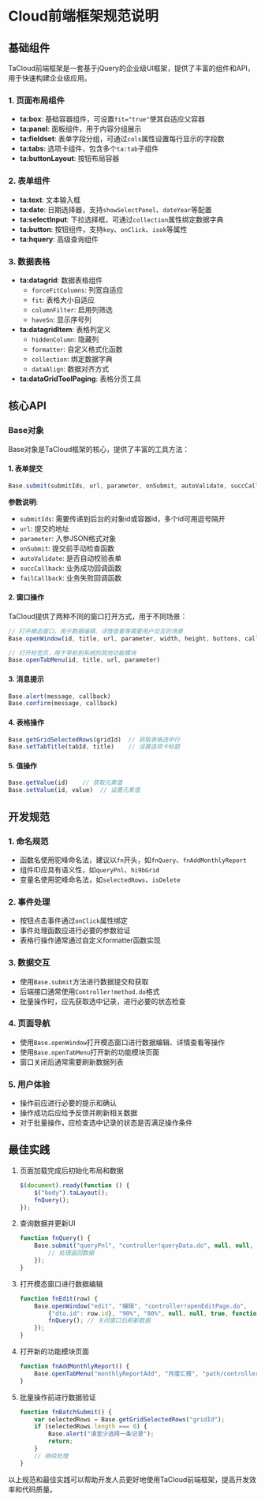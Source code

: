 # Cloud前端框架规范说明

## 基础组件

TaCloud前端框架是一套基于jQuery的企业级UI框架，提供了丰富的组件和API，用于快速构建企业级应用。

### 1. 页面布局组件

- **ta:box**: 基础容器组件，可设置`fit="true"`使其自适应父容器
- **ta:panel**: 面板组件，用于内容分组展示
- **ta:fieldset**: 表单字段分组，可通过`cols`属性设置每行显示的字段数
- **ta:tabs**: 选项卡组件，包含多个`ta:tab`子组件
- **ta:buttonLayout**: 按钮布局容器

### 2. 表单组件

- **ta:text**: 文本输入框
- **ta:date**: 日期选择器，支持`showSelectPanel`、`dateYear`等配置
- **ta:selectInput**: 下拉选择框，可通过`collection`属性绑定数据字典
- **ta:button**: 按钮组件，支持`key`、`onClick`、`isok`等属性
- **ta:hquery**: 高级查询组件

### 3. 数据表格

- **ta:datagrid**: 数据表格组件
  - `forceFitColumns`: 列宽自适应
  - `fit`: 表格大小自适应
  - `columnFilter`: 启用列筛选
  - `haveSn`: 显示序号列
- **ta:datagridItem**: 表格列定义
  - `hiddenColumn`: 隐藏列
  - `formatter`: 自定义格式化函数
  - `collection`: 绑定数据字典
  - `dataAlign`: 数据对齐方式
- **ta:dataGridToolPaging**: 表格分页工具

## 核心API

### Base对象

Base对象是TaCloud框架的核心，提供了丰富的工具方法：

#### 1. 表单提交

```javascript
Base.submit(submitIds, url, parameter, onSubmit, autoValidate, succCallback, failCallback)
```

**参数说明**:
- `submitIds`: 需要传递到后台的对象id或容器id，多个id可用逗号隔开
- `url`: 提交的地址
- `parameter`: 入参JSON格式对象
- `onSubmit`: 提交前手动检查函数
- `autoValidate`: 是否自动校验表单
- `succCallback`: 业务成功回调函数
- `failCallback`: 业务失败回调函数

#### 2. 窗口操作

TaCloud提供了两种不同的窗口打开方式，用于不同场景：

```javascript
// 打开模态窗口，用于数据编辑、详情查看等需要用户交互的场景
Base.openWindow(id, title, url, parameter, width, height, buttons, callback, modal, closeCallback)

// 打开标签页，用于导航到系统的其他功能模块
Base.openTabMenu(id, title, url, parameter)
```

#### 3. 消息提示

```javascript
Base.alert(message, callback)
Base.confirm(message, callback)
```

#### 4. 表格操作

```javascript
Base.getGridSelectedRows(gridId)  // 获取表格选中行
Base.setTabTitle(tabId, title)    // 设置选项卡标题
```

#### 5. 值操作

```javascript
Base.getValue(id)    // 获取元素值
Base.setValue(id, value)  // 设置元素值
```

## 开发规范

### 1. 命名规范

- 函数名使用驼峰命名法，建议以`fn`开头，如`fnQuery`、`fnAddMonthlyReport`
- 组件ID应具有语义性，如`queryPnl`、`hi9bGrid`
- 变量名使用驼峰命名法，如`selectedRows`、`isDelete`

### 2. 事件处理

- 按钮点击事件通过`onClick`属性绑定
- 事件处理函数应进行必要的参数验证
- 表格行操作通常通过自定义formatter函数实现

### 3. 数据交互

- 使用`Base.submit`方法进行数据提交和获取
- 后端接口通常使用`Controller!method.do`格式
- 批量操作时，应先获取选中记录，进行必要的状态检查

### 4. 页面导航

- 使用`Base.openWindow`打开模态窗口进行数据编辑、详情查看等操作
- 使用`Base.openTabMenu`打开新的功能模块页面
- 窗口关闭后通常需要刷新数据列表

### 5. 用户体验

- 操作前应进行必要的提示和确认
- 操作成功后应给予反馈并刷新相关数据
- 对于批量操作，应检查选中记录的状态是否满足操作条件

## 最佳实践

1. 页面加载完成后初始化布局和数据
   ```javascript
   $(document).ready(function () {
       $("body").taLayout();
       fnQuery();
   });
   ```

2. 查询数据并更新UI
   ```javascript
   function fnQuery() {
       Base.submit("queryPnl", "controller!queryData.do", null, null, false, function(data) {
           // 处理返回数据
       });
   }
   ```

3. 打开模态窗口进行数据编辑
   ```javascript
   function fnEdit(row) {
       Base.openWindow("edit", "编辑", "controller!openEditPage.do", 
           {"dto.id": row.id}, "90%", "80%", null, null, true, function() {
           fnQuery(); // 关闭窗口后刷新数据
       });
   }
   ```

4. 打开新的功能模块页面
   ```javascript
   function fnAddMonthlyReport() {
       Base.openTabMenu("monthlyReportAdd", "月度汇报", "path/controller.do");
   }
   ```

5. 批量操作前进行数据验证
   ```javascript
   function fnBatchSubmit() {
       var selectedRows = Base.getGridSelectedRows("gridId");
       if (selectedRows.length === 0) {
           Base.alert("请至少选择一条记录");
           return;
       }
       // 继续处理
   }
   ```

以上规范和最佳实践可以帮助开发人员更好地使用TaCloud前端框架，提高开发效率和代码质量。
